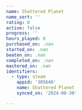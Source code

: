 ```yaml
---
name: Shattered Planet
name_sort: ''
rating: 0
active: false
progress: ''
hours_played: 0
purchased_on: .nan
started_on: .nan
beaten_on: .nan
completed_on: .nan
mastered_on: .nan
identifiers:
  - type: steam
    appid: '305640'
    name: Shattered Planet
    synced_on: '2024-08-30'

---
```

